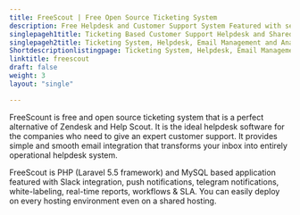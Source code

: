 ```yaml
---
title: FreeScout | Free Open Source Ticketing System
description: Free Helpdesk and Customer Support System Featured with seamless integration to your email. Use shared inbox to improve transparency within organization.
singlepageh1title: Ticketing Based Customer Support Helpdesk and Shared Inbox
singlepageh2title: Ticketing System, Helpdesk, Email Management and Analytics at one place. Provide cutting edge customer support and take customer satisfaction to next level.
Shortdescriptionlistingpage: Ticketing System, Helpdesk, Email Management and Analytics at one place. Provide cutting edge customer support and take customer satisfaction to next level.
linktitle: freescout
draft: false
weight: 3
layout: "single"

---
```


FreeScount is free and open source ticketing system that is a perfect alternative of Zendesk and Help Scout. It is the ideal helpdesk software for the companies who need to give an expert customer support. It provides simple and smooth email integration that transforms your inbox into entirely operational helpdesk system.

FreeScout is PHP (Laravel 5.5 framework) and MySQL based application featured with Slack integration, push notifications, telegram notifications, white-labeling, real-time reports, workflows &amp; SLA. You can easily deploy on every hosting environment even on a shared hosting.